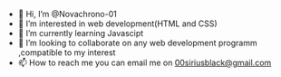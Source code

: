 - 👋 Hi, I’m @Novachrono-01
- 👀 I’m interested in web development(HTML and CSS)
- 🌱 I’m currently learning Javascipt
- 💞️ I’m looking to collaborate on any web development programm ,compatible to my interest 
- 📫 How to reach me you can email me on 00siriusblack@gmail.com


